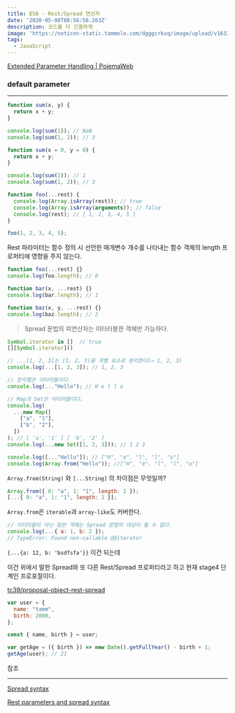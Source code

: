 ```yaml
---
title: ES6 - Rest/Spread 연산자
date: '2020-05-08T08:56:56.263Z'
description: 코드를 더 간결하게
image: 'https://noticon-static.tammolo.com/dgggcrkxq/image/upload/v1632298243/tlog/cover/_____JS_1_jbq8ea.png'
tags:
  - JavaScript
---
```



[Extended Parameter Handling | PoiemaWeb](https://poiemaweb.com/es6-extended-parameter-handling)

### default parameter

---

```jsx
function sum(x, y) {
  return x + y;
}

console.log(sum(1)); // NaN
console.log(sum(1, 2)); // 3

function sum(x = 0, y = 0) {
  return x + y;
}

console.log(sum(1)); // 1
console.log(sum(1, 2)); // 3
```

```jsx
function foo(...rest) {
  console.log(Array.isArray(rest)); // true
  console.log(Array.isArray(arguments)); // false
  console.log(rest); // [ 1, 2, 3, 4, 5 ]
}

foo(1, 2, 3, 4, 5);
```

Rest 파라미터는 함수 정의 시 선언한 매개변수 개수를 나타내는 함수 객체의 length 프로퍼티에 영향을 주지 않는다.

```jsx
function foo(...rest) {}
console.log(foo.length); // 0

function bar(x, ...rest) {}
console.log(bar.length); // 1

function baz(x, y, ...rest) {}
console.log(baz.length); // 2
```

> Spread 문법의 피연산자는 이터러블한 객체만 가능하다.

```jsx
Symbol.iterator in []  // true
[][Symbol.iterator]()
```

```jsx
// ...[1, 2, 3]는 [1, 2, 3]을 개별 요소로 분리한다(→ 1, 2, 3)
console.log(...[1, 2, 3]); // 1, 2, 3

// 문자열은 이터러블이다.
console.log(..."Hello"); // H e l l o

// Map과 Set은 이터러블이다.
console.log(
  ...new Map([
    ["a", "1"],
    ["b", "2"],
  ])
); // [ 'a', '1' ] [ 'b', '2' ]
console.log(...new Set([1, 2, 3])); // 1 2 3
```

```jsx
console.log([..."Hello"]); // ["H", "e", "l", "l", "o"]
console.log(Array.from("Hello")); //["H", "e", "l", "l", "o"]
```

`Array.from(String)` 와 `[...String]` 의 차이점은 무엇일까?

```jsx
Array.from({ 0: "a", 1: "1", length: 2 });
[...{ 0: "a", 1: "1", length: 2 }];
```

`Array.from`은 `iterable`과 `array-like`도 커버한다.

```jsx
// 이터러블이 아닌 일반 객체는 Spread 문법의 대상이 될 수 없다.
console.log(...{ a: 1, b: 2 });
// TypeError: Found non-callable @@iterator
```

`{...{a: 12, b: 'bsdfsfa'}}` 이건 되는데

이건 위에서 말한 Spread와 또 다른 Rest/Spread 프로퍼티라고 하고 현재 stage4 단계인 프로포절이다.

[tc39/proposal-object-rest-spread](https://github.com/tc39/proposal-object-rest-spread)

```jsx
var user = {
  name: "tamm",
  birth: 2000,
};

const { name, birth } = user;

var getAge = ({ birth }) => new Date().getFullYear() - birth + 1;
getAge(user); // 21
```

참조

---

[Spread syntax](https://developer.mozilla.org/en-US/docs/Web/JavaScript/Reference/Operators/Spread_syntax)

[Rest parameters and spread syntax](https://javascript.info/rest-parameters-spread)
